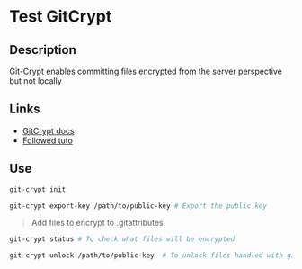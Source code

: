 # Test GitCrypt

## Description

Git-Crypt enables committing files encrypted from the server perspective but not locally

## Links

- [GitCrypt docs](https://github.com/AGWA/git-crypt)
- [Followed tuto](https://dev.to/heroku/how-to-manage-your-secrets-with-git-crypt-56ih)

## Use

```sh
git-crypt init
```

```sh
git-crypt export-key /path/to/public-key # Export the public key
```

> Add files to encrypt to .gitattributes

```sh
git-crypt status # To check what files will be encrypted
```

```sh
git-crypt unlock /path/to/public-key  # To unlock files handled with git-crypt
```
